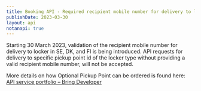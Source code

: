 ```yaml
---
title: Booking API - Required recipient mobile number for delivery to locker
publishDate: 2023-03-30
layout: api
notanapi: true
---
```


Starting 30 March 2023, validation of the recipient mobile number for delivery to locker in SE, DK, and FI is being introduced. API requests for delivery to specific pickup point id of the locker type without providing a valid recipient mobile number, will not be accepted.

More details on how Optional Pickup Point can be ordered is found here: [API service portfolio – Bring Developer](https://developer.bring.com/api/services/#optional-pickup-point-nordics)
